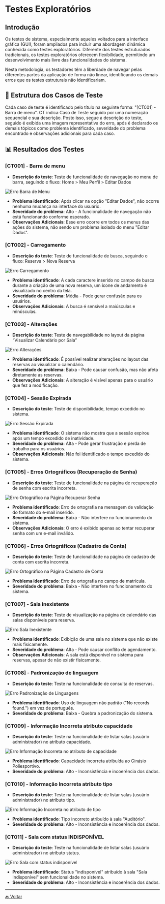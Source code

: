 # Testes Exploratórios

## Introdução
Os testes de sistema, especialmente aqueles voltados para a interface gráfica (GUI), foram ampliados para incluir uma abordagem dinâmica conhecida como testes exploratórios. Diferente dos testes estruturados tradicionais, os testes exploratórios oferecem flexibilidade, permitindo um desenvolvimento mais livre das funcionalidades do sistema.

Nesta metodologia, os testadores têm a liberdade de navegar pelas diferentes partes da aplicação de forma não linear, identificando os demais erros que os testes estruturais não identificariam.

## 🧩 Estrutura dos Casos de Teste

Cada caso de teste é identificado pelo título na seguinte forma: "[CT001] - Barra de menu". CT indica Caso de Teste seguido por uma numeração sequencial e sua descrição. Posto isso, segue a descrição do teste, seguido é exibida uma imagem representativa do erro, após é declarado os demais tópicos como problema identificado, severidade do problema encontrado e observações adicionais para cada caso.

## 📊 Resultados dos Testes

### [CT001] - Barra de menu
- **Descrição do teste**: Teste de funcionalidade de navegação no menu de barra, seguindo o fluxo: Home > Meu Perfil > Editar Dados

![Erro Barra de Menu](../imgs/[CT001]-Barra_menu.png)

- **Problema identificado**: Após clicar na opção "Editar Dados", não ocorre nenhuma mudança na interface do usuário.
- **Severidade do problema**: Alto - A funcionalidade de navegação não está funcionando conforme esperado.
- **Observações Adicionais**: Esse erro ocorre em todos os menus das ações do sistema, não sendo um problema isolado do menu "Editar Dados".

### [CT002] - Carregamento
- **Descrição do teste**: Teste de funcionalidade de busca, seguindo o fluxo: Reserva > Nova Reserva

![Erro Carregamento](../imgs/[CT002]-Carregamento.png)

- **Problema identificado**: A cada caractere inserido no campo de busca durante a criação de uma nova reserva, um ícone de andamento é visualizado no centro da tela.
- **Severidade do problema**: Média - Pode gerar confusão para os usuários.
- **Observações Adicionais**: A busca é sensível a maiúsculas e minúsculas.

### [CT003] - Alterações
- **Descrição do teste**: Teste de navegabilidade no layout da página “Visualizar Calendário por Sala”

![Erro Alterações](../imgs/[CT003]-Alteracoes.png)

- **Problema identificado**: É possível realizar alterações no layout das reservas ao visualizar o calendário.
- **Severidade do problema**: Baixa - Pode causar confusão, mas não afeta diretamente as reservas.
- **Observações Adicionais**: A alteração é visível apenas para o usuário que fez a modificação.

### [CT004] - Sessão Expirada
- **Descrição do teste**: Teste de disponibilidade, tempo excedido no sistema.

![Erro Sessão Expirada](../imgs/[CT004]-Sessao_Expirada.png)

- **Problema identificado**: O sistema não mostra que a sessão expirou após um tempo excedido de inatividade.
- **Severidade do problema**: Alta - Pode gerar frustração e perda de trabalho para os usuários.
- **Observações Adicionais**: Não foi identificado o tempo excedido do sistema.

### [CT005] - Erros Ortográficos (Recuperação de Senha)
- **Descrição do teste**: Teste de funcionalidade na página de recuperação de senha com escrita incorreta.

![Erro Ortográfico na Página Recuperar Senha](../imgs/[CT005]-Erro_Ortográfico.png)

- **Problema identificado**: Erro de ortografia na mensagem de validação do formato do e-mail inserido.
- **Severidade do problema**: Baixa - Não interfere no funcionamento do sistema.
- **Observações Adicionais**: O erro é exibido apenas ao tentar recuperar senha com um e-mail inválido.

### [CT006] - Erros Ortográficos (Cadastro de Conta)
- **Descrição do teste**: Teste de funcionalidade na página de cadastro de conta com escrita incorreta.

![Erro Ortográfico na Página Cadastro de Conta](../imgs/[CT006]-Erro_Ortográfico.png)

- **Problema identificado**: Erro de ortografia no campo de matrícula.
- **Severidade do problema**: Baixa - Não interfere no funcionamento do sistema.

### [CT007] - Sala inexistente
- **Descrição do teste**: Teste de visualização na página de calendário das salas disponíveis para reserva.

![Erro Sala Inexistente](../imgs/[CT007]-Sala_inexistente.png)

- **Problema identificado**: Exibição de uma sala no sistema que não existe mais fisicamente.
- **Severidade do problema**: Alta - Pode causar conflito de agendamento.
- **Observações Adicionais**: A sala está disponível no sistema para reservas, apesar de não existir fisicamente.

### [CT008] - Padronização de linguagem
- **Descrição do teste**: Teste na funcionalidade de consulta de reservas.

![Erro Padronização de Linguagens](../imgs/[CT008]-Padronizacao_de_linguagem.png)

- **Problema identificado**: Uso de linguagem não padrão ("No records found.") em vez de português.
- **Severidade do problema**: Baixa - Quebra a padronização do sistema.

### [CT009] - Informação Incorreta atributo capacidade
- **Descrição do teste**: Teste na funcionalidade de listar salas (usuário administrador) no atributo capacidade.

![Erro Informação Incorreta no atributo de capacidade](../imgs/[CT009]-Informacao_Incorreta_atributo_capacidade.png)

- **Problema identificado**: Capacidade incorreta atribuída ao Ginásio Poliesportivo.
- **Severidade do problema**: Alto - Inconsistência e incoerência dos dados.

### [CT010] - Informação Incorreta atributo tipo
- **Descrição do teste**: Teste na funcionalidade de listar salas (usuário administrador) no atributo tipo.

![Erro Informação Incorreta no atributo de tipo](../imgs/[CT010]-Informacao_Incorreta_atributo_tipo.png)

- **Problema identificado**: Tipo incorreto atribuído à sala "Auditório".
- **Severidade do problema**: Alto - Inconsistência e incoerência dos dados.

### [CT011] - Sala com status INDISPONÍVEL
- **Descrição do teste**: Teste na funcionalidade de listar salas (usuário administrador) no atributo status.

![Erro Sala com status indisponível](../imgs/[CT011]-Sala_%20Indisponivel.png)

- **Problema identificado**: Status "indisponível" atribuído à sala "Sala Indisponível" sem funcionalidade no sistema.
- **Severidade do problema**: Alto - Inconsistência e incoerência dos dados.

---
[🔙 Voltar](../tests/introducao.md/#️-roteiro-de-teste)
